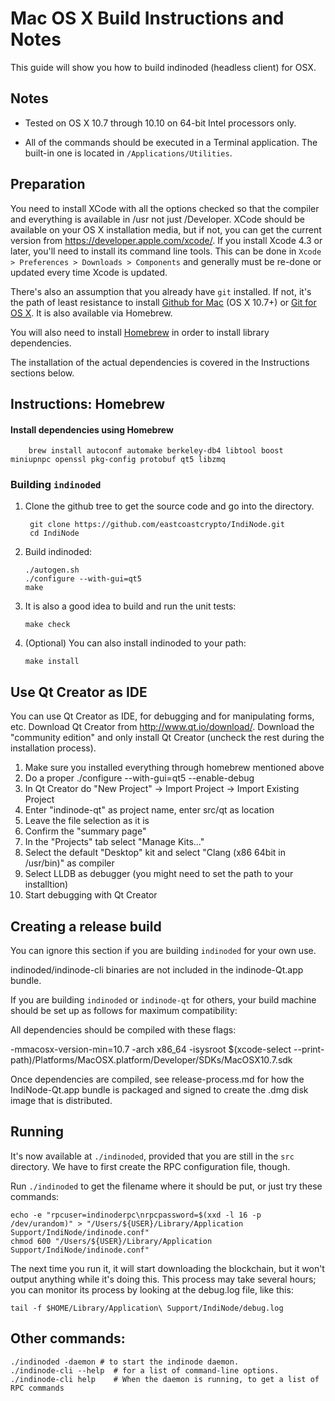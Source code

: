 Mac OS X Build Instructions and Notes
====================================
This guide will show you how to build indinoded (headless client) for OSX.

Notes
-----

* Tested on OS X 10.7 through 10.10 on 64-bit Intel processors only.

* All of the commands should be executed in a Terminal application. The
built-in one is located in `/Applications/Utilities`.

Preparation
-----------

You need to install XCode with all the options checked so that the compiler
and everything is available in /usr not just /Developer. XCode should be
available on your OS X installation media, but if not, you can get the
current version from https://developer.apple.com/xcode/. If you install
Xcode 4.3 or later, you'll need to install its command line tools. This can
be done in `Xcode > Preferences > Downloads > Components` and generally must
be re-done or updated every time Xcode is updated.

There's also an assumption that you already have `git` installed. If
not, it's the path of least resistance to install [Github for Mac](https://mac.github.com/)
(OS X 10.7+) or
[Git for OS X](https://code.google.com/p/git-osx-installer/). It is also
available via Homebrew.

You will also need to install [Homebrew](http://brew.sh) in order to install library
dependencies.

The installation of the actual dependencies is covered in the Instructions
sections below.

Instructions: Homebrew
----------------------

#### Install dependencies using Homebrew

        brew install autoconf automake berkeley-db4 libtool boost miniupnpc openssl pkg-config protobuf qt5 libzmq

### Building `indinoded`

1. Clone the github tree to get the source code and go into the directory.

        git clone https://github.com/eastcoastcrypto/IndiNode.git
        cd IndiNode

2.  Build indinoded:

        ./autogen.sh
        ./configure --with-gui=qt5
        make

3.  It is also a good idea to build and run the unit tests:

        make check

4.  (Optional) You can also install indinoded to your path:

        make install

Use Qt Creator as IDE
------------------------
You can use Qt Creator as IDE, for debugging and for manipulating forms, etc.
Download Qt Creator from http://www.qt.io/download/. Download the "community edition" and only install Qt Creator (uncheck the rest during the installation process).

1. Make sure you installed everything through homebrew mentioned above
2. Do a proper ./configure --with-gui=qt5 --enable-debug
3. In Qt Creator do "New Project" -> Import Project -> Import Existing Project
4. Enter "indinode-qt" as project name, enter src/qt as location
5. Leave the file selection as it is
6. Confirm the "summary page"
7. In the "Projects" tab select "Manage Kits..."
8. Select the default "Desktop" kit and select "Clang (x86 64bit in /usr/bin)" as compiler
9. Select LLDB as debugger (you might need to set the path to your installtion)
10. Start debugging with Qt Creator

Creating a release build
------------------------
You can ignore this section if you are building `indinoded` for your own use.

indinoded/indinode-cli binaries are not included in the indinode-Qt.app bundle.

If you are building `indinoded` or `indinode-qt` for others, your build machine should be set up
as follows for maximum compatibility:

All dependencies should be compiled with these flags:

 -mmacosx-version-min=10.7
 -arch x86_64
 -isysroot $(xcode-select --print-path)/Platforms/MacOSX.platform/Developer/SDKs/MacOSX10.7.sdk

Once dependencies are compiled, see release-process.md for how the IndiNode-Qt.app
bundle is packaged and signed to create the .dmg disk image that is distributed.

Running
-------

It's now available at `./indinoded`, provided that you are still in the `src`
directory. We have to first create the RPC configuration file, though.

Run `./indinoded` to get the filename where it should be put, or just try these
commands:

    echo -e "rpcuser=indinoderpc\nrpcpassword=$(xxd -l 16 -p /dev/urandom)" > "/Users/${USER}/Library/Application Support/IndiNode/indinode.conf"
    chmod 600 "/Users/${USER}/Library/Application Support/IndiNode/indinode.conf"

The next time you run it, it will start downloading the blockchain, but it won't
output anything while it's doing this. This process may take several hours;
you can monitor its process by looking at the debug.log file, like this:

    tail -f $HOME/Library/Application\ Support/IndiNode/debug.log

Other commands:
-------

    ./indinoded -daemon # to start the indinode daemon.
    ./indinode-cli --help  # for a list of command-line options.
    ./indinode-cli help    # When the daemon is running, to get a list of RPC commands
